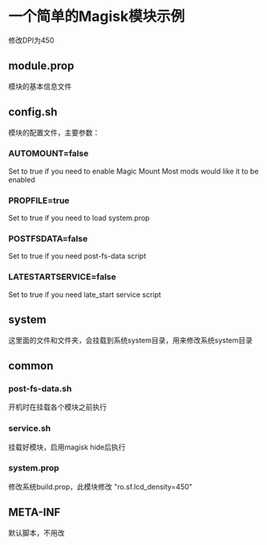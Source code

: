 # 一个简单的Magisk模块示例
修改DPI为450

## module.prop
模块的基本信息文件

## config.sh
模块的配置文件，主要参数：

### AUTOMOUNT=false
Set to true if you need to enable Magic Mount
Most mods would like it to be enabled

### PROPFILE=true
Set to true if you need to load system.prop

### POSTFSDATA=false
Set to true if you need post-fs-data script

### LATESTARTSERVICE=false
Set to true if you need late_start service script

## system
这里面的文件和文件夹，会挂载到系统system目录，用来修改系统system目录

## common
### post-fs-data.sh
开机时在挂载各个模块之前执行

### service.sh
挂载好模块，启用magisk hide后执行

### system.prop
修改系统build.prop，此模块修改 "ro.sf.lcd_density=450"

## META-INF
默认脚本，不用改
